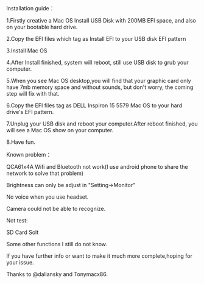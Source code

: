 Installation guide：

1.Firstly creative a Mac OS Install USB Disk with 200MB EFI space, and also on your bootable hard drive.

2.Copy the EFI files which tag as Install EFI to your USB disk EFI pattern 

3.Install Mac OS

4.After Install finished, system will reboot, still use USB disk to grub your computer.

5.When you see Mac OS desktop,you will find that your graphic card only have 7mb memory space and without sounds, but don't worry, the coming step will fix with that.

6.Copy the EFI files tag as DELL Inspiron 15 5579 Mac OS to your hard drive's EFI pattern.

7.Unplug your USB disk and reboot your computer.After reboot finished, you will see a Mac OS show on your computer.

8.Have fun.

Known problem：

QCA61x4A Wifi and Bluetooth not work(I use android phone to share the network to solve that problem)

Brightness can only be adjust in "Setting->Monitor"

No voice when you use headset.

Camera could not be able to recognize.

Not test:

SD Card Solt

Some other functions I still do not know.

If you have further info or want to make it much more complete,hoping for your issue.

Thanks to @daliansky and Tonymacx86.
